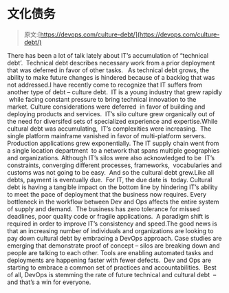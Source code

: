 # 文化债务

> 原文:[https://devops.com/culture-debt/](https://devops.com/culture-debt/)

There has been a lot of talk lately about IT’s accumulation of “technical debt’.  Technical debt describes necessary work from a prior deployment that was deferred in favor of other tasks.   As technical debt grows, the ability to make future changes is hindered because of a backlog that was not addressed.I have recently come to recognize that IT suffers from another type of debt – culture debt.  IT is a young industry that grew rapidly  while facing constant pressure to bring technical innovation to the market. Culture considerations were deferred  in favor of building and deploying products and services.  IT’s silo culture grew organically out of the need for diversifed sets of specialized experience and expertise.While cultural debt was accumulating,  IT’s complexities were increasing.  The single platform mainframe vanished in favor of multi-platform servers.   Production applications grew exponentially. The IT supply chain went from a single location department  to a network that spans multiple geographies and organizations. Although IT’s silos were also acknowledged to be  IT’s constraints, converging different processes, frameworks,  vocabularies and customs was not going to be easy.  And so the cultural debt grew.Like all debts, payment is eventually due.  For IT, the due date is  today. Cultural debt is having a tangible impact on the bottom line by hindering IT’s ability to meet the pace of deployment that the business now requires. Every bottleneck in the workflow between Dev and Ops affects the entire system of supply and demand.  The business has zero tolerance for missed deadlines, poor quality code or fragile applications.  A paradigm shift is required in order to improve IT’s consistency and speed.The good news is that an increasing number of individuals and organizations are looking to pay down cultural debt by embracing a DevOps approach. Case studies are emerging that demonstrate proof of concept – silos are breaking down and people are talking to each other. Tools are enabling automated tasks and deployments are happening faster with fewer defects.  Dev and Ops are starting to embrace a common set of practices and accountabilities.  Best of all, DevOps is stemming the rate of future technical and cultural debt  – and that’s a win for everyone.